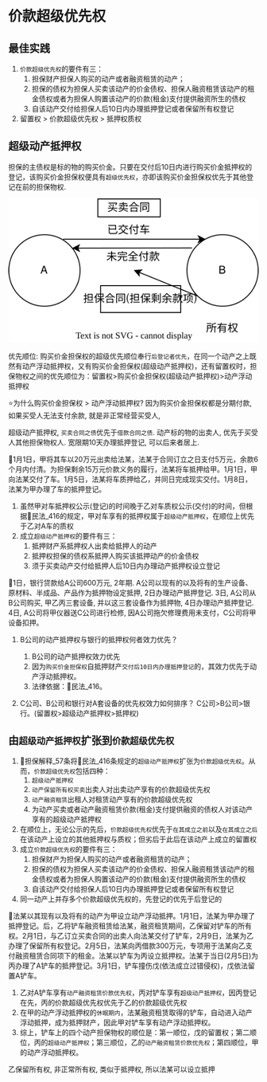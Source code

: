 # 价款超级优先权

## 最佳实践

1. `价款超级优先权`的要件有三：
    1. 担保财产担保人购买的动产或者融资租赁的动产；
    2. 担保的债权为担保人买卖该动产的价金债权、担保人融资租赁该动产的租金债权或者为担保人购置该动产的价款(租金)支付提供融资所生的债权
    3. 自该动产交付给担保人后10日内办理抵押登记或者保留所有权登记
2. 留置权 > 价款超级优先权 > 抵押权质权


## 超级动产抵押权

担保的主债权是标的物的购买价金。只要在交付后10日内进行购买价金抵押权的登记，该购买价金担保权便具有`超级优先权`，亦即该购买价金担保权优先于其他登记在前的担保物权.

![](./抵押权_动产/超级动产抵押权.svg)


优先顺位: 购买价金担保权的超级优先顺位奉行`后登记者优先`，在同一个动产之上既然有动产浮动抵押权，又有购买价金担保权(超级动产抵押权)，还有留置权时，担保物权之间的优先顺位为：留置权>购买价金担保权(超级动产抵押权)>动产浮动抵押权

⭐为什么购买价金担保权 > 动产浮动抵押权? 因为购买价金担保权都是分期付款, 如果买受人无法支付余款, 就是非正常经营买受人, 

超级动产抵押权, `买卖合同之债`优先于`借款合同之债`. 动产标的物的出卖人, 优先于买受人其他担保物权人. 宽限期10天办理抵押登记, 可以后来者居上.


🍐1月1日，甲将其车以20万元出卖给法某，法某于合同订立之日支付5万元，余款6个月内付清。为担保剩余15万元价款义务的履行，法某将车抵押给甲。1月1日，甲向法某交付了车。1月5日，法某将车质押给乙，并同日完成现实交付。1月8日，法某为甲办理了车的抵押登记。
1. 虽然甲对车抵押权公示(登记)的时间晚于乙对车质权公示(交付)的时间，但根据🚪民法_416的规定，甲对车享有的抵押权属于`超级动产抵押权`，在顺位上优先于乙对A车的质权
2. 成立`超级动产抵押权`的要件有三：
    1. 抵押财产系抵押权人出卖给抵押人的动产
    2. 抵押权担保的债权系抵押人购买该抵押动产的价金债权
    3. 须于买卖动产交付给抵押人后10日内办理动产抵押权设立登记

🍐1日，银行贷款给A公司600万元, 2年期. A公司以现有的以及将有的生产设备、原材料、半成品、产品作为抵押物设定抵押, 2日办理动产抵押登记.
3日, A公司从B公司购买, 甲乙丙三套设备, 并以这三套设备作为抵押物, 4日办理动产抵押登记.
4日, A公司将甲仪器送C公司进行检修, 因A公司拖欠修理费用未支付，C公司将甲设备扣押。

1. B公司的动产抵押权与银行的抵押权何者效力优先？
    1. B公司的动产抵押权效力优先
    2. 因为`购买价金担保权`自抵押财产`交付后10日内办理抵押登记`的，其效力优先于动产浮动抵押权。
    3. 法律依据：🚪民法_416。

2. C公司、B公司和银行对A套设备的优先权效力如何排序？
    C公司>B公司>银行。(留置权>超级动产抵押权>抵押权)

## 由`超级动产抵押权`扩张到`价款超级优先权`

1. 🚪担保解释_57条将🚪民法_416条规定的`超级动产抵押权`扩张为`价款超级优先权`。从而，`价款超级优先权`包括四种：
    1. `超级动产抵押权`
    2. `动产保留所有权买卖`出卖人对出卖动产享有的价款超级优先权
    3. `动产融资租赁`出租人对租赁动产享有的价款超级优先权
    4. 为动产买卖或者动产融资租赁价款(租金)支付提供融资的债权人对该动产享有的超级动产抵押权
2. 在顺位上，无论公示的先后，`价款超级优先权`优先于`在其成立之前`以及`在其成立之后`在该动产上设立的其他抵押权与质权；但劣后于此后在该动产上成立的留置权
3. 成立`价款超级优先权`的要件有三：
    1. 担保财产为担保人购买的动产或者融资租赁的动产；
    2. 担保的债权为担保人买卖该动产的价金债权、担保人融资租赁该动产的租金债权或者为担保人购置该动产的价款(租金)支付提供融资所生的债权
    3. 自该动产交付给担保人后10日内办理抵押登记或者保留所有权登记
4. 同一动产上并存多个价款超级优先权的，先登记的优先于后登记的

🍐法某以其现有以及将有的动产为甲设立动产浮动抵押。1月1日，法某为甲办理了抵押登记。后，乙将铲车融资租赁给法某，融资租赁期间，乙保留对铲车的所有权。2月1日，与乙订立买卖合同的出卖人向法某交付了铲车，2月9日，法某为乙办理了保留所有权登记。2月5日，法某向丙借款300万元，专项用于法某向乙支付融资租赁合同项下的租金。法某以铲车为丙设立抵押权。法某于当日(2月5日)为丙办理了A铲车的抵押登记。3月1日，铲车撞伤戊(依法成立过错侵权)，戊依法留置A铲车。

1. 乙对A铲车享有`动产融资租赁价款优先权`，丙对铲车享有`超级动产抵押权`，因丙登记在先，丙的价款超级优先权优先于乙的价款超级优先权
2. 在甲的动产浮动抵押权的`休眠期内`，法某融资租赁取得的铲车，自动进入动产浮动抵押，成为抵押财产，因此甲对铲车享有动产浮动抵押权。
3. 综上，铲车上的四个动产担保物权的顺位是：第一顺位，戊的留置权；第二顺位，丙的`超级动产抵押权`；第三顺位，乙的`动产融资租赁价款优先权`；第四顺位，甲的动产浮动抵押权。

乙保留所有权, 非正常所有权, 类似于抵押权, 所以法某可以设立抵押
